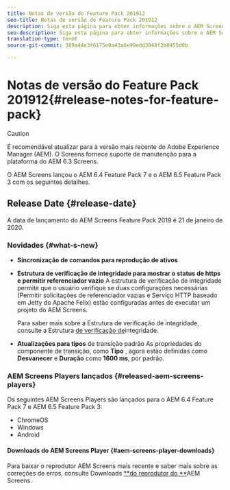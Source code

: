 ```yaml
---
title: Notas de versão do Feature Pack 201912
seo-title: Notas de versão do Feature Pack 201912
description: Siga esta página para obter informações sobre o AEM Screens Feature Pack 201912 lançado em 20 de janeiro de 2020.
seo-description: Siga esta página para obter informações sobre o AEM Screens Feature Pack 201912 lançado em 20 de janeiro de 2020.
translation-type: tm+mt
source-git-commit: 389a44e3f6175e0a43a6e99edd3048f2b8455d0b

---
```



# Notas de versão do Feature Pack 201912{#release-notes-for-feature-pack}

>[!CAUTION]
>
>É recomendável atualizar para a versão mais recente do Adobe Experience Manager (AEM). O Screens fornece suporte de manutenção para a plataforma do AEM 6.3 Screens.

O AEM Screens lançou o AEM 6.4 Feature Pack 7 e o AEM 6.5 Feature Pack 3 com os seguintes detalhes.

## Release Date {#release-date}

A data de lançamento do AEM Screens Feature Pack 2019 é 21 de janeiro de 2020.

### Novidades {#what-s-new}

* **Sincronização de comandos para reprodução de ativos**


* **Estrutura de verificação de integridade para mostrar o status de https e permitir referenciador vazio** A estrutura de verificação de integridade permite que o usuário verifique se duas configurações necessárias (Permitir solicitações de referenciador vazias e Serviço HTTP baseado em Jetty do Apache Felix) estão configuradas antes de executar um projeto do AEM Screens.

   Para saber mais sobre a Estrutura de verificação de integridade, consulte a Estrutura [de verificação de](/help/user-guide/configuring-screens-introduction.md#health-check-framework)integridade.

* **Atualizações para tipos** de transição padrão As propriedades do componente de transição, como **Tipo** , agora estão definidas como **Desvanecer** e **Duração** como **1600 ms**, por padrão.


### AEM Screens Players lançados {#released-aem-screens-players}

Os seguintes AEM Screens Players são lançados para o AEM 6.4 Feature Pack 7 e AEM 6.5 Feature Pack 3:

* ChromeOS
* Windows
* Android

#### Downloads do AEM Screens Player {#aem-screens-player-downloads}

Para baixar o reprodutor AEM Screens mais recente e saber mais sobre as correções de erros, consulte Downloads [**do reprodutor do **](https://download.macromedia.com/screens/)AEM Screens.
